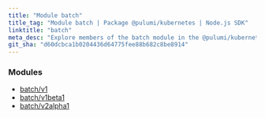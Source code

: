 ```yaml
---
title: "Module batch"
title_tag: "Module batch | Package @pulumi/kubernetes | Node.js SDK"
linktitle: "batch"
meta_desc: "Explore members of the batch module in the @pulumi/kubernetes package."
git_sha: "d60dcbca1b0204436d64775fee88b682c8be8914"
---
```


<!-- WARNING: this page was generated by a tool. Do not edit it by hand. -->
<!-- To change it, please see https://github.com/pulumi/docs/tree/master/tools/tscdocgen. -->


<h3>Modules</h3>
<ul class="api">
    <li><a href="v1/"><span class="symbol module"></span>batch/v1</a></li>
    <li><a href="v1beta1/"><span class="symbol module"></span>batch/v1beta1</a></li>
    <li><a href="v2alpha1/"><span class="symbol module"></span>batch/v2alpha1</a></li>
</ul>








